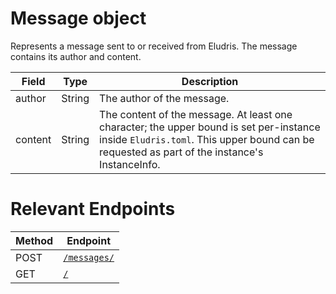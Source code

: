 # Message object

Represents a message sent to or received from Eludris.
The message contains its author and content.

| Field   | Type   | Description                |
|---------|--------|----------------------------|
| author  | String | The author of the message. |
| content | String | The content of the message. At least one character; the upper bound is set per-instance inside `Eludris.toml`. This upper bound can be requested as part of the instance's InstanceInfo. |


# Relevant Endpoints

| Method | Endpoint
|--------|----------------------------------------------------|
| POST   | [`/messages/`](../routes/messages/create.md)       |
| GET    | [`/`](../routes/instance_info.md)
